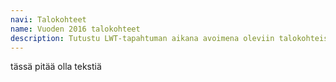 ```yaml
---
navi: Talokohteet
name: Vuoden 2016 talokohteet
description: Tutustu LWT-tapahtuman aikana avoimena oleviin talokohteisiin. Talot ovat avoinna molempina päivinä klo 10-17.
---
```

tässä pitää olla tekstiä
